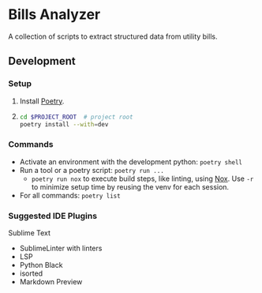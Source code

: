 # Bills Analyzer

A collection of scripts to extract structured data from utility bills.

## Development


### Setup

1. Install [Poetry](https://python-poetry.org/docs/).
2. ```sh
   cd $PROJECT_ROOT  # project root
   poetry install --with=dev
   ```

### Commands

* Activate an environment with the development python: `poetry shell`
* Run a tool or a poetry script: `poetry run ...`
  * `poetry run nox` to execute build steps, like linting, using [Nox](https://nox.thea.codes/en/stable/index.html). Use `-r` to minimize setup time by reusing the venv for each session.
* For all commands: `poetry list`

### Suggested IDE Plugins
Sublime Text
* SublimeLinter with linters
* LSP
* Python Black
* isorted
* Markdown Preview